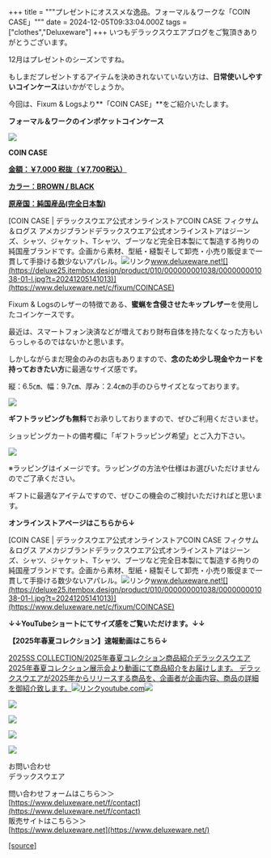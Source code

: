 +++
title = """プレゼントにオススメな逸品。フォーマル＆ワークな「COIN CASE」"""
date = 2024-12-05T09:33:04.000Z
tags = ["clothes","Deluxeware"]
+++
いつもデラックスウエアブログをご覧頂きありがとうございます。

12月はプレゼントのシーズンですね。

もしまだプレゼントするアイテムを決めきれないていない方は、**日常使いしやすいコインケース**はいかがでしょうか。

今回は、Fixum & Logsより**「COIN CASE」**をご紹介いたします。

**フォーマル＆ワークのインポケットコインケース**

[![](https://stat.ameba.jp/user_images/20241205/17/deluxeware/7d/61/j/o0800080015518057097.jpg)](https://stat.ameba.jp/user_images/20241205/17/deluxeware/7d/61/j/o0800080015518057097.jpg)

**COIN CASE**

**[金額：￥7,000 税抜（￥7,700税込）](https://www.deluxeware.net/c/fixum/COINCASE)**

**[カラー：BROWN / BLACK](https://www.deluxeware.net/c/fixum/COINCASE)**

**[原産国：純国産品(完全日本製)](https://www.deluxeware.net/c/fixum/COINCASE)**

[COIN CASE | デラックスウエア公式オンラインストアCOIN CASE フィクサム＆ログス アメカジブランドデラックスウエア公式オンラインストアはジーンズ、シャツ、ジャケット、Tシャツ、ブーツなど完全日本製にて製造する拘りの純国産ブランドです。企画から素材、型紙・縫製そして卸売・小売り販促まで一貫して手掛ける数少ないアパレル。![リンク](https://c.stat100.ameba.jp/ameblo/symbols/v3.20.0/svg/gray/editor_link.svg)www.deluxeware.net![](https://deluxe25.itembox.design/product/010/000000001038/000000001038-01-l.jpg?t=20241205141013)](https://www.deluxeware.net/c/fixum/COINCASE)

Fixum & Logsのレザーの特徴である、**蜜蝋を含侵させたキップレザー**を使用したコインケースです。

最近は、スマートフォン決済などが増えており財布自体を持たなくなった方もいらっしゃるのではないかと思います。

しかしながらまだ現金のみのお店もありますので、**念のため少し現金やカードを持っておきたい方**に最適なサイズ感です。

縦：6.5㎝、幅：9.7㎝、厚み：2.4㎝の手のひらサイズとなっております。

[![](https://stat.ameba.jp/user_images/20241205/18/deluxeware/a3/41/j/o0800080015518068275.jpg)](https://stat.ameba.jp/user_images/20241205/18/deluxeware/a3/41/j/o0800080015518068275.jpg)

**ギフトラッピングも無料**でお承りしておりますので、ぜひご利用くださいませ。

ショッピングカートの備考欄に「ギフトラッピング希望」とご入力下さい。

[![](https://stat.ameba.jp/user_images/20241205/17/deluxeware/6a/e9/j/o0800080015518057099.jpg)](https://stat.ameba.jp/user_images/20241205/17/deluxeware/6a/e9/j/o0800080015518057099.jpg)

※ラッピングはイメージです。ラッピングの方法や仕様はお選びいただけませんのでご了承ください。

ギフトに最適なアイテムですので、ぜひこの機会のご検討いただければと思います。

**オンラインストアページはこちらから↓**

[COIN CASE | デラックスウエア公式オンラインストアCOIN CASE フィクサム＆ログス アメカジブランドデラックスウエア公式オンラインストアはジーンズ、シャツ、ジャケット、Tシャツ、ブーツなど完全日本製にて製造する拘りの純国産ブランドです。企画から素材、型紙・縫製そして卸売・小売り販促まで一貫して手掛ける数少ないアパレル。![リンク](https://c.stat100.ameba.jp/ameblo/symbols/v3.20.0/svg/gray/editor_link.svg)www.deluxeware.net![](https://deluxe25.itembox.design/product/010/000000001038/000000001038-01-l.jpg?t=20241205141013)](https://www.deluxeware.net/c/fixum/COINCASE)

**↓↓YouTubeショートにてサイズ感をご覧いただけます。↓↓**

**【2025年春夏コレクション】速報動画はこちら↓**

[2025SS COLLECTION/2025年春夏コレクション商品紹介デラックスウエア2025年春夏コレクション展示会より動画にて商品紹介をお届けします。 デラックスウエアが2025年からリリースする商品を、企画者が企画内容、商品の詳細を御紹介致します。![リンク](https://c.stat100.ameba.jp/ameblo/symbols/v3.20.0/svg/gray/editor_link.svg)youtube.com![](https://i.ytimg.com/vi/A71qJSd2lh4/hqdefault.jpg?sqp=-oaymwEXCOADEI4CSFryq4qpAwkIARUAAIhCGAE=&rs=AOn4CLAjvDtZHCLmch_wfz5qqtOMUoi28A&days_since_epoch=20062)](https://youtube.com/playlist?list=PLmcuUjZ67rhnclr762_W-zDg7FyyrNvqF&si=i5jmUgffa4tsH9Ds)

[![](https://stat.ameba.jp/user_images/20241116/16/deluxeware/4a/05/j/o1200050015510661447.jpg?caw=800)](https://www.deluxeware.net/c/deluxeware/D-26)

[![](https://stat.ameba.jp/user_images/20240315/15/deluxeware/04/7f/j/o0800026015413271803.jpg?caw=800)](https://www.instagram.com/deluxeware/?hl=ja)

[![](https://stat.ameba.jp/user_images/20220415/12/deluxeware/3b/ce/j/o0800026015103175481.jpg?caw=800)](https://www.deluxeware.net/f/headstore)

[![](https://stat.ameba.jp/user_images/20220415/12/deluxeware/d7/c6/j/o0800026015103175487.jpg?caw=800)](https://www.deluxeware.net/)

お問い合わせ  
デラックスウエア

問い合わせフォームはこちら＞＞  
[https://www.deluxeware.net/f/contact](https://www.deluxeware.net/f/contact)  
販売サイトはこちら＞＞  
[https://www.deluxeware.net](https://www.deluxeware.net/)

[[source]](https://ameblo.jp/deluxeware/entry-12877565406.html)
